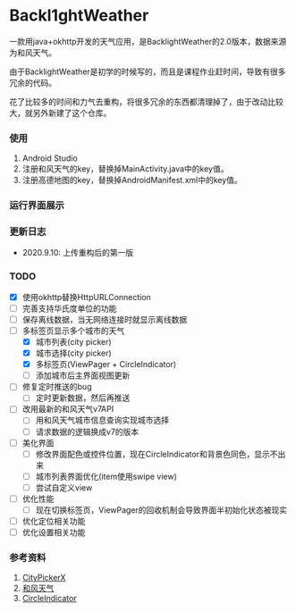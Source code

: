 # Backl1ghtWeather
一款用java+okhttp开发的天气应用，是BacklightWeather的2.0版本，数据来源为和风天气。

由于BacklightWeather是初学的时候写的，而且是课程作业赶时间，导致有很多冗余的代码。

花了比较多的时间和力气去重构，将很多冗余的东西都清理掉了，由于改动比较大，就另外新建了这个仓库。

### 使用

1. Android Studio
2. 注册和风天气的key，替换掉MainActivity.java中的key值。
3. 注册高德地图的key，替换掉AndroidManifest.xml中的key值。

### 运行界面展示



### 更新日志

- 2020.9.10: 上传重构后的第一版

### TODO

- [x] 使用okhttp替换HttpURLConnection
- [ ] 完善支持华氏度单位的功能
- [ ] 保存离线数据，当无网络连接时就显示离线数据
- [ ] 多标签页显示多个城市的天气
  - [x] 城市列表(city picker)
  - [x] 城市选择(city picker)
  - [x] 多标签页(ViewPager + CircleIndicator)
  - [ ] 添加城市后主界面视图更新
- [ ] 修复定时推送的bug
  - [ ] 定时更新数据，然后再推送
- [ ] 改用最新的和风天气v7API
  - [ ] 用和风天气城市信息查询实现城市选择
  - [ ] 请求数据的逻辑换成v7的版本
- [ ] 美化界面
  - [ ] 修改界面配色或控件位置，现在CircleIndicator和背景色同色，显示不出来
  - [ ] 城市列表界面优化(item使用swipe view)
  - [ ] 尝试自定义view
- [ ] 优化性能
  - [ ] 现在切换标签页，ViewPager的回收机制会导致界面半初始化状态被现实
- [ ] 优化定位相关功能
- [ ] 优化设置相关功能

### 参考资料

1. [CityPickerX](https://github.com/zhuxu1/CityPickerX)
2. [和风天气](https://www.heweather.com/)
3. [CircleIndicator](https://github.com/ongakuer/CircleIndicator)